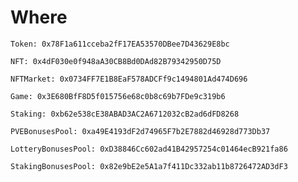 # Where

`Token: 0x78F1a611cceba2fF17EA53570DBee7D43629E8bc`

`NFT: 0x4dF030e0f948aA30CB8Bd0DAd82B79342950D75D`

`NFTMarket: 0x0734FF7E1B8EaF578ADCFf9c1494801Ad474D696`

`Game: 0x3E680BfF8D5f015756e68c0b8c69b7FDe9c319b6`

`Staking: 0xb62e538cE38ABAD3AC2A6712032cB2ad6dFD8268`

`PVEBonusesPool: 0xa49E4193dF2d74965F7b2E7882d46928d773Db37`

`LotteryBonusesPool: 0xD38846Cc602ad41B42957254c01464ecB921fa86`

`StakingBonusesPool: 0x82e9bE2e5A1a7f411Dc332ab11b8726472AD3dF3`
